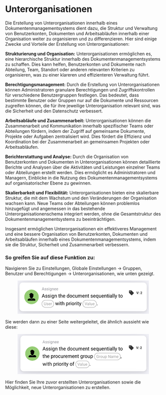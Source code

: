 # Unterorganisationen

Die Erstellung von Unterorganisationen innerhalb eines Dokumentenmanagementsystems dient dazu, die Struktur und Verwaltung von Benutzerkonten, Dokumenten und Arbeitsabläufen innerhalb einer Organisation weiter zu organisieren und zu differenzieren. Hier sind einige Zwecke und Vorteile der Erstellung von Unterorganisationen:

**Strukturierung und Organisation:** Unterorganisationen ermöglichen es, eine hierarchische Struktur innerhalb des Dokumentenmanagementsystems zu schaffen. Dies kann helfen, Benutzerkonten und Dokumente nach Abteilung, Team, Standort oder anderen relevanten Kriterien zu organisieren, was zu einer klareren und effizienteren Verwaltung führt.

**Berechtigungsmanagement:** Durch die Erstellung von Unterorganisationen können Administratoren granulare Berechtigungen und Zugriffskontrollen für verschiedene Benutzergruppen festlegen. Das bedeutet, dass bestimmte Benutzer oder Gruppen nur auf die Dokumente und Ressourcen zugreifen können, die für ihre jeweilige Unterorganisation relevant sind, was die Sicherheit und den Datenschutz verbessert.

**Arbeitsabläufe und Zusammenarbeit:** Unterorganisationen können die Zusammenarbeit und Kommunikation innerhalb spezifischer Teams oder Abteilungen fördern, indem der Zugriff auf gemeinsame Dokumente, Projekte oder Aufgaben zentralisiert wird. Dies fördert die Effizienz und Koordination bei der Zusammenarbeit an gemeinsamen Projekten oder Arbeitsabläufen.

**Berichterstattung und Analyse:** Durch die Organisation von Benutzerkonten und Dokumenten in Unterorganisationen können detaillierte Berichte und Analysen über die Aktivitäten und Leistungen einzelner Teams oder Abteilungen erstellt werden. Dies ermöglicht es Administratoren und Managern, Einblicke in die Nutzung des Dokumentenmanagementsystems auf organisatorischer Ebene zu gewinnen.

**Skalierbarkeit und Flexibilität:** Unterorganisationen bieten eine skalierbare Struktur, die mit dem Wachstum und den Veränderungen der Organisation wachsen kann. Neue Teams oder Abteilungen können problemlos hinzugefügt und angemessen in das bestehende Unterorganisationenschema integriert werden, ohne die Gesamtstruktur des Dokumentenmanagementsystems zu beeinträchtigen.

Insgesamt ermöglichen Unterorganisationen ein effektiveres Management und eine bessere Organisation von Benutzerkonten, Dokumenten und Arbeitsabläufen innerhalb eines Dokumentenmanagementsystems, indem sie die Struktur, Sicherheit und Zusammenarbeit verbessern.

### **So greifen Sie auf diese Funktion zu:**&#x20;

Navigieren Sie zu Einstellungen, Globale Einstellungen → Gruppen, Benutzer und Berechtigungen → Unterorganisationen, wie unten gezeigt.

<figure><img src="../../../../../.gitbook/assets/image (9).png" alt=""><figcaption></figcaption></figure>

Sie werden dann zu einer Seite weitergeleitet, die ähnlich aussieht wie diese:

<figure><img src="../../../../../.gitbook/assets/image (10).png" alt=""><figcaption></figcaption></figure>

Hier finden Sie Ihre zuvor erstellten Unterorganisationen sowie die Möglichkeit, neue Unterorganisationen zu erstellen.

